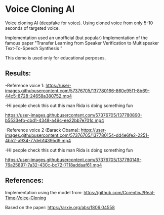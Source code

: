 # Voice Cloning AI

Voice cloning AI (deepfake for voice). Using cloned voice from only 5-10 seconds of targeted voice.

Implementation used an unofficial (but popular) Implementation of the famous paper "Transfer Learning from Speaker Verification to Multispeaker Text-To-Speech Synthesis
"

This demo is used only for educational perposes.

## Results:

-Reference voice 1:
https://user-images.githubusercontent.com/57376705/137780166-860e95f1-8b69-44c5-8728-24658a380752.mp4 

-Hi people check this out this man Rida is doing something fun


https://user-images.githubusercontent.com/57376705/137780890-b5533efb-cbd1-4348-a49c-ee22bb7e701c.mp4



-Reference voice 2 (Barack Obama):
https://user-images.githubusercontent.com/57376705/137780154-dd4e6fe2-2251-4b52-a934-77deb14395d9.mp4

-Hi people check this out this man Rida is doing something fun

https://user-images.githubusercontent.com/57376705/137780149-76a25897-7a32-430c-bc72-7118addaaf61.mp4



## References: 
Implementation using the model from: https://github.com/CorentinJ/Real-Time-Voice-Cloning

Based on the paper: https://arxiv.org/abs/1806.04558


